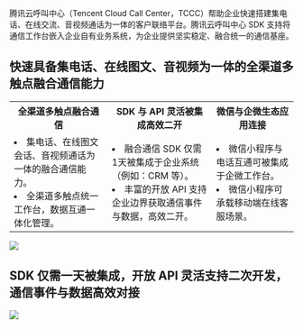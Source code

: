 腾讯云呼叫中心（Tencent Cloud Call Center，TCCC）帮助企业快速搭建集电话、在线交流、音视频通话为一体的客户联络平台。腾讯云呼叫中心 SDK 支持将通信工作台嵌入企业自有业务系统，为企业提供坚实稳定、融合统一的通信基座。

## 快速具备集电话、在线图文、音视频为一体的全渠道多触点融合通信能力
<table>
   <tr>
      <th width="0px" style="text-align:center"><b>全渠道多触点融合通信</td>
      <th width="0px" style="text-align:center"><b>SDK 与 API 灵活被集成高效二开</td>
      <th width="0px"  style="text-align:center"><b>微信与企微生态应用连接</td>
   </tr>
   <tr>
      <td><li>集电话、在线图文会话、音视频通话为一体的融合通信能力。</li><li>全渠道多触点统一工作台，数据互通一体化管理。</li></td>
      <td><li>融合通信 SDK 仅需1天被集成于企业系统（例如：CRM 等）。</li><li>丰富的开放 API 支持企业边界获取通信事件与数据，高效二开。</li></td>
      <td><li>微信小程序与电话互通可被集成于企微工作台。</li><li>微信小程序可承载移动端在线客服场景。</li></td>
   </tr>
</table>

![](https://qcloudimg.tencent-cloud.cn/raw/b7bcb6c57b291bdc31ea4c073ce453b7.png)

## SDK 仅需一天被集成，开放 API 灵活支持二次开发，通信事件与数据高效对接
![](https://qcloudimg.tencent-cloud.cn/raw/05b8ef220fd4272a1f356d972c3d41f9.png)
